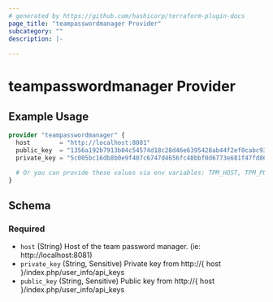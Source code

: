 ```yaml
---
# generated by https://github.com/hashicorp/terraform-plugin-docs
page_title: "teampasswordmanager Provider"
subcategory: ""
description: |-
  
---
```


# teampasswordmanager Provider



## Example Usage

```terraform
provider "teampasswordmanager" {
  host        = "http://localhost:8081"
  public_key  = "1356a192b7913b04c54574d18c28d46e6395428ab44f2ef0cabc9347835b9ea5"
  private_key = "5c005bc16db8b0e9f407c6747d4656fc48bbf0d6773e681f47fd86e1e7d6009b"

  # Or you can provide these values via env variables: TPM_HOST, TPM_PUBLIC_KEY and TPM_PRIVATE_KEY
}
```

<!-- schema generated by tfplugindocs -->
## Schema

### Required

- `host` (String) Host of the team password manager. (ie: http://localhost:8081)
- `private_key` (String, Sensitive) Private key from http://{ host }/index.php/user_info/api_keys
- `public_key` (String, Sensitive) Public key from http://{ host }/index.php/user_info/api_keys
